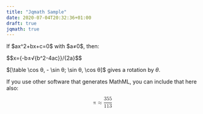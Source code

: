 ```yaml
---
title: "Jqmath Sample"
date: 2020-07-04T20:32:36+01:00
draft: true
jqmath: true
---
```


<p>If $ax^2+bx+c=0$ with $a≠0$, then:</p>
$$x={-b±√{b^2-4ac}}/{2a}$$

$[\table \cos θ, - \sin θ; \sin θ, \cos θ]$ gives a rotation by $θ$.

<p>If you use other software that generates MathML, you can include that here also:</p>
<math display="block">
  <mrow>
    <mi mathvariant="normal">&pi;</mi>
    <mo>≈</mo>
    <mfrac>
      <mn>355</mn>
      <mn>113</mn>
    </mfrac>
  </mrow>
</math>

